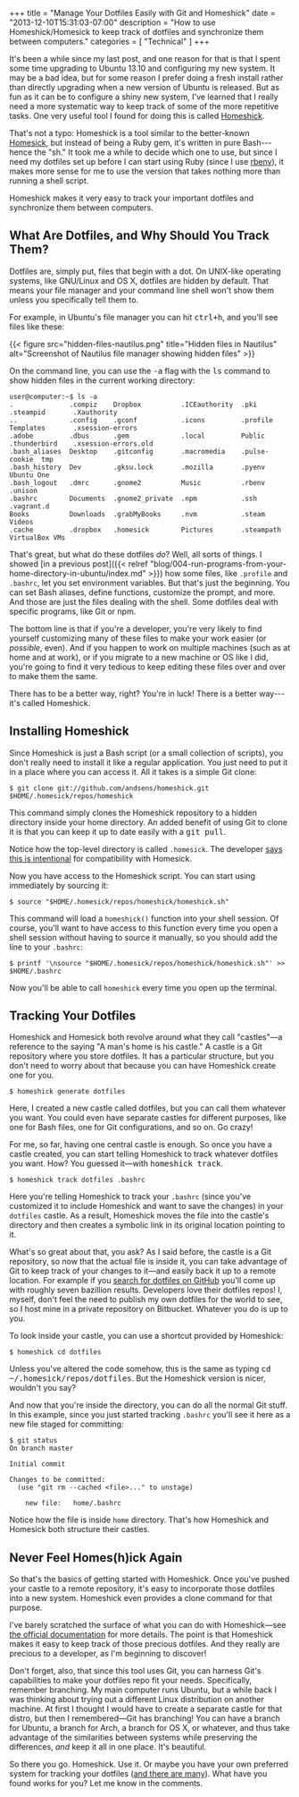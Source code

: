 +++
title = "Manage Your Dotfiles Easily with Git and Homeshick"
date = "2013-12-10T15:31:03-07:00"
description = "How to use Homeshick/Homesick to keep track of dotfiles and synchronize them between computers."
categories = [ "Technical" ]
+++

It's been a while since my last post, and one reason for that is that I spent
some time upgrading to Ubuntu 13.10 and configuring my new system. It may be a
bad idea, but for some reason I prefer doing a fresh install rather than
directly upgrading when a new version of Ubuntu is released. But as fun as it
can be to configure a shiny new system, I've learned that I really need a more
systematic way to keep track of some of the more repetitive tasks. One very
useful tool I found for doing this is called
[Homeshick](https://github.com/andsens/homeshick).

<!--more-->

That's not a typo: Homeshick is a tool similar to the better-known
[Homesick](https://github.com/technicalpickles/homesick), but instead of being a
Ruby gem, it's written in pure Bash---hence the "sh." It took me a while to
decide which one to use, but since I need my dotfiles set up before I can start
using Ruby (since I use [rbenv](https://github.com/sstephenson/rbenv)), it makes
more sense for me to use the version that takes nothing more than running a
shell script.

Homeshick makes it very easy to track your important dotfiles and synchronize
them between computers.

## What Are Dotfiles, and Why Should You Track Them?

Dotfiles are, simply put, files that begin with a dot. On UNIX-like operating
systems, like GNU/Linux and OS X, dotfiles are hidden by default. That means
your file manager and your command line shell won't show them unless you
specifically tell them to.

For example, in Ubuntu's file manager you can hit <kbd>ctrl+h</kbd>, and you'll
see files like these:

{{< figure src="hidden-files-nautilus.png" title="Hidden files in Nautilus" alt="Screenshot of Nautilus file manager showing hidden files" >}}

On the command line, you can use the <kbd>-a</kbd> flag with the <kbd>ls</kbd>
command to show hidden files in the current working directory:

```
user@computer:~$ ls -a
.              .compiz    Dropbox          .ICEauthority  .pki           .steampid       .Xauthority
..             .config    .gconf           .icons         .profile       Templates       .xsession-errors
.adobe         .dbus      .gem             .local         Public         .thunderbird    .xsession-errors.old
.bash_aliases  Desktop    .gitconfig       .macromedia    .pulse-cookie  tmp
.bash_history  Dev        .gksu.lock       .mozilla       .pyenv         Ubuntu One
.bash_logout   .dmrc      .gnome2          Music          .rbenv         .unison
.bashrc        Documents  .gnome2_private  .npm           .ssh           .vagrant.d
Books          Downloads  .grabMyBooks     .nvm           .steam         Videos
.cache         .dropbox   .homesick        Pictures       .steampath     VirtualBox VMs
```

That's great, but what do these dotfiles _do_? Well, all sorts of things. I
showed [in a previous
post]({{< relref "blog/004-run-programs-from-your-home-directory-in-ubuntu/index.md" >}})
how some files, like `.profile` and `.bashrc`, let you set environment
variables. But that's just the beginning. You can set Bash aliases, define
functions, customize the prompt, and more. And those are just the files dealing
with the shell. Some dotfiles deal with specific programs, like Git or npm.

The bottom line is that if you're a developer, you're very likely to find
yourself customizing many of these files to make your work easier (or
_possible_, even). And if you happen to work on multiple machines (such as at
home and at work), or if you migrate to a new machine or OS like I did, you're
going to find it very tedious to keep editing these files over and over to make
them the same.

There has to be a better way, right? You're in luck! There is a better
way---it's called Homeshick.

## Installing Homeshick

Since Homeshick is just a Bash script (or a small collection of scripts), you
don't really need to install it like a regular application. You just need to put
it in a place where you can access it. All it takes is a simple Git clone:

```
$ git clone git://github.com/andsens/homeshick.git $HOME/.homesick/repos/homeshick
```

This command simply clones the Homeshick repository to a hidden directory inside
your home directory. An added benefit of using Git to clone it is that you can
keep it up to date easily with a <kbd>git pull</kbd>.

Notice how the top-level directory is called `.homesick`. The developer
[says this is intentional](https://github.com/andsens/homeshick/wiki/Tutorials#bootstrapping)
for compatibility with Homesick.

Now you have access to the Homeshick script. You can start using immediately by
sourcing it:

```
$ source "$HOME/.homesick/repos/homeshick/homeshick.sh"
```

This command will load a `homeshick()` function into your shell session. Of
course, you'll want to have access to this function every time you open a shell
session without having to source it manually, so you should add the line to your
`.bashrc`:

```
$ printf '\nsource "$HOME/.homesick/repos/homeshick/homeshick.sh"' >> $HOME/.bashrc
```

Now you'll be able to call `homeshick` every time you open up the terminal.

## Tracking Your Dotfiles

Homeshick and Homesick both revolve around what they call "castles"—a reference
to the saying "A man's home is his castle." A castle is a Git repository where
you store dotfiles. It has a particular structure, but you don't need to worry
about that because you can have Homeshick create one for you.

```
$ homeshick generate dotfiles
```

Here, I created a new castle called dotfiles, but you can call them whatever you
want. You could even have separate castles for different purposes, like one for
Bash files, one for Git configurations, and so on. Go crazy!

For me, so far, having one central castle is enough. So once you have a castle
created, you can start telling Homeshick to track whatever dotfiles you want.
How? You guessed it—with <kbd>homeshick track</kbd>.

```
$ homeshick track dotfiles .bashrc
```

Here you're telling Homeshick to track your `.bashrc` (since you've customized
it to include Homeshick and want to save the changes) in your `dotfiles` castle.
As a result, Homeshick moves the file into the castle's directory and then
creates a symbolic link in its original location pointing to it.

What's so great about that, you ask? As I said before, the castle is a Git
repository, so now that the actual file is inside it, you can take advantage of
Git to keep track of your changes to it—and easily back it up to a remote
location. For example if you
[search for dotfiles on GitHub](https://github.com/search?q=dotfiles&ref=cmdform)
you'll come up with roughly seven bazillion results. Developers love their
dotfiles repos! I, myself, don't feel the need to publish my own dotfiles for
the world to see, so I host mine in a private repository on Bitbucket. Whatever
you do is up to you.

To look inside your castle, you can use a shortcut provided by Homeshick:

```
$ homeshick cd dotfiles
```

Unless you've altered the code somehow, this is the same as typing <kbd>cd
~/.homesick/repos/dotfiles</kbd>. But the Homeshick version is nicer, wouldn't
you say?

And now that you're inside the directory, you can do all the normal Git stuff.
In this example, since you just started tracking `.bashrc` you'll see it here as
a new file staged for committing:

```
$ git status
On branch master

Initial commit

Changes to be committed:
  (use "git rm --cached <file>..." to unstage)

	new file:   home/.bashrc
```

Notice how the file is inside `home` directory. That's how Homeshick and
Homesick both structure their castles.

## Never Feel Homes(h)ick Again

So that's the basics of getting started with Homeshick. Once you've pushed your
castle to a remote repository, it's easy to incorporate those dotfiles into a
new system. Homeshick even provides a <kdb>clone</kdb> command for that purpose.

I've barely scratched the surface of what you can do with Homeshick—see
[the official documentation](https://github.com/andsens/homeshick/wiki) for more
details. The point is that Homeshick makes it easy to keep track of those
precious dotfiles. And they really are precious to a developer, as I'm beginning
to discover!

Don't forget, also, that since this tool uses Git, you can harness Git's
capabilities to make your dotfiles repo fit your needs. Specifically, remember
branching. My main computer runs Ubuntu, but a while back I was thinking about
trying out a different Linux distribution on another machine. At first I thought
I would have to create a separate castle for that distro, but then I
remembered—Git has branching! You can have a branch for Ubuntu, a branch for
Arch, a branch for OS X, or whatever, and thus take advantage of the
similarities between systems while preserving the differences, _and_ keep it all
in one place. It's beautiful.

So there you go. Homeshick. Use it. Or maybe you have your own preferred system
for tracking your dotfiles ([and there are many](http://dotfiles.github.io/)).
What have you found works for you? Let me know in the comments.

[8]: http://dotfiles.github.io/
